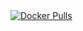 <div>
  <a href="https://hub.docker.com/r/trantridat/iris_classification"><img src="https://img.shields.io/docker/pulls/trantridat/iris_classification?logo=docker" alt="Docker Pulls"></a>
</div>
